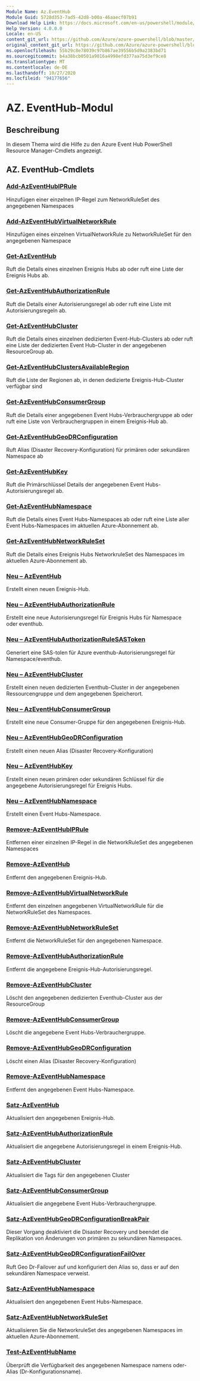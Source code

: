 ```yaml
---
Module Name: Az.EventHub
Module Guid: 5728d353-7ad5-42d8-b00a-46aaecf07b91
Download Help Link: https://docs.microsoft.com/en-us/powershell/module/az.eventhub
Help Version: 4.0.0.0
Locale: en-US
content_git_url: https://github.com/Azure/azure-powershell/blob/master/src/EventHub/EventHub/help/Az.EventHub.md
original_content_git_url: https://github.com/Azure/azure-powershell/blob/master/src/EventHub/EventHub/help/Az.EventHub.md
ms.openlocfilehash: 55b29c8e78039c97b867ae39556b5d9a2383bd71
ms.sourcegitcommit: b4a38bcb0501a9016a4998efd377aa75d3ef9ce8
ms.translationtype: MT
ms.contentlocale: de-DE
ms.lasthandoff: 10/27/2020
ms.locfileid: "94177656"
---
```

# AZ. EventHub-Modul
## Beschreibung
In diesem Thema wird die Hilfe zu den Azure Event Hub PowerShell Resource Manager-Cmdlets angezeigt.

## AZ. EventHub-Cmdlets
### [Add-AzEventHubIPRule](Add-AzEventHubIPRule.md)
Hinzufügen einer einzelnen IP-Regel zum NetworkRuleSet des angegebenen Namespaces

### [Add-AzEventHubVirtualNetworkRule](Add-AzEventHubVirtualNetworkRule.md)
Hinzufügen eines einzelnen VirtualNetworkRule zu NetworkRuleSet für den angegebenen Namespace

### [Get-AzEventHub](Get-AzEventHub.md)
Ruft die Details eines einzelnen Ereignis Hubs ab oder ruft eine Liste der Ereignis Hubs ab.

### [Get-AzEventHubAuthorizationRule](Get-AzEventHubAuthorizationRule.md)
Ruft die Details einer Autorisierungsregel ab oder ruft eine Liste mit Autorisierungsregeln ab.

### [Get-AzEventHubCluster](Get-AzEventHubCluster.md)
Ruft die Details eines einzelnen dedizierten Event-Hub-Clusters ab oder ruft eine Liste der dedizierten Event Hub-Cluster in der angegebenen ResourceGroup ab.

### [Get-AzEventHubClustersAvailableRegion](Get-AzEventHubClustersAvailableRegion.md)
Ruft die Liste der Regionen ab, in denen dedizierte Ereignis-Hub-Cluster verfügbar sind

### [Get-AzEventHubConsumerGroup](Get-AzEventHubConsumerGroup.md)
Ruft die Details einer angegebenen Event Hubs-Verbrauchergruppe ab oder ruft eine Liste von Verbrauchergruppen in einem Ereignis-Hub ab.

### [Get-AzEventHubGeoDRConfiguration](Get-AzEventHubGeoDRConfiguration.md)
Ruft Alias (Disaster Recovery-Konfiguration) für primären oder sekundären Namespace ab

### [Get-AzEventHubKey](Get-AzEventHubKey.md)
Ruft die Primärschlüssel Details der angegebenen Event Hubs-Autorisierungsregel ab.

### [Get-AzEventHubNamespace](Get-AzEventHubNamespace.md)
Ruft die Details eines Event Hubs-Namespaces ab oder ruft eine Liste aller Event Hubs-Namespaces im aktuellen Azure-Abonnement ab.

### [Get-AzEventHubNetworkRuleSet](Get-AzEventHubNetworkRuleSet.md)
Ruft die Details eines Ereignis Hubs NetworkruleSet des Namespaces im aktuellen Azure-Abonnement ab.

### [Neu – AzEventHub](New-AzEventHub.md)
Erstellt einen neuen Ereignis-Hub.

### [Neu – AzEventHubAuthorizationRule](New-AzEventHubAuthorizationRule.md)
Erstellt eine neue Autorisierungsregel für Ereignis Hubs für Namespace oder eventhub.

### [Neu – AzEventHubAuthorizationRuleSASToken](New-AzEventHubAuthorizationRuleSASToken.md)
Generiert eine SAS-tolen für Azure eventhub-Autorisierungsregel für Namespace/eventhub.

### [Neu – AzEventHubCluster](New-AzEventHubCluster.md)
Erstellt einen neuen dedizierten Eventhub-Cluster in der angegebenen Ressourcengruppe und dem angegebenen Speicherort.

### [Neu – AzEventHubConsumerGroup](New-AzEventHubConsumerGroup.md)
Erstellt eine neue Consumer-Gruppe für den angegebenen Ereignis-Hub.

### [Neu – AzEventHubGeoDRConfiguration](New-AzEventHubGeoDRConfiguration.md)
Erstellt einen neuen Alias (Disaster Recovery-Konfiguration)

### [Neu – AzEventHubKey](New-AzEventHubKey.md)
Erstellt einen neuen primären oder sekundären Schlüssel für die angegebene Autorisierungsregel für Ereignis Hubs.

### [Neu – AzEventHubNamespace](New-AzEventHubNamespace.md)
Erstellt einen Event Hubs-Namespace.

### [Remove-AzEventHubIPRule](Remove-AzEventHubIPRule.md)
Entfernen einer einzelnen IP-Regel in die NetworkRuleSet des angegebenen Namespaces

### [Remove-AzEventHub](Remove-AzEventHub.md)
Entfernt den angegebenen Ereignis-Hub.

### [Remove-AzEventHubVirtualNetworkRule](Remove-AzEventHubVirtualNetworkRule.md)
Entfernt den einzelnen angegebenen VirtualNetworkRule für die NetworkRuleSet des Namespaces.

### [Remove-AzEventHubNetworkRuleSet](Remove-AzEventHubNetworkRuleSet.md)
Entfernt die NetworkRuleSet für den angegebenen Namespace.

### [Remove-AzEventHubAuthorizationRule](Remove-AzEventHubAuthorizationRule.md)
Entfernt die angegebene Ereignis-Hub-Autorisierungsregel.

### [Remove-AzEventHubCluster](Remove-AzEventHubCluster.md)
Löscht den angegebenen dedizierten Eventhub-Cluster aus der ResourceGroup

### [Remove-AzEventHubConsumerGroup](Remove-AzEventHubConsumerGroup.md)
Löscht die angegebene Event Hubs-Verbrauchergruppe.

### [Remove-AzEventHubGeoDRConfiguration](Remove-AzEventHubGeoDRConfiguration.md)
Löscht einen Alias (Disaster Recovery-Konfiguration)

### [Remove-AzEventHubNamespace](Remove-AzEventHubNamespace.md)
Entfernt den angegebenen Event Hubs-Namespace.

### [Satz-AzEventHub](Set-AzEventHub.md)
Aktualisiert den angegebenen Ereignis-Hub.

### [Satz-AzEventHubAuthorizationRule](Set-AzEventHubAuthorizationRule.md)
Aktualisiert die angegebene Autorisierungsregel in einem Ereignis-Hub.

### [Satz-AzEventHubCluster](Set-AzEventHubCluster.md)
Aktualisiert die Tags für den angegebenen Cluster

### [Satz-AzEventHubConsumerGroup](Set-AzEventHubConsumerGroup.md)
Aktualisiert die angegebene Event Hubs-Verbrauchergruppe.

### [Satz-AzEventHubGeoDRConfigurationBreakPair](Set-AzEventHubGeoDRConfigurationBreakPair.md)
Dieser Vorgang deaktiviert die Disaster Recovery und beendet die Replikation von Änderungen von primären zu sekundären Namespaces.

### [Satz-AzEventHubGeoDRConfigurationFailOver](Set-AzEventHubGeoDRConfigurationFailOver.md)
Ruft Geo Dr-Failover auf und konfiguriert den Alias so, dass er auf den sekundären Namespace verweist.

### [Satz-AzEventHubNamespace](Set-AzEventHubNamespace.md)
Aktualisiert den angegebenen Event Hubs-Namespace.

### [Satz-AzEventHubNetworkRuleSet](Set-AzEventHubNetworkRuleSet.md)
Aktualisieren Sie die NetworkruleSet des angegebenen Namespaces im aktuellen Azure-Abonnement.

### [Test-AzEventHubName](Test-AzEventHubName.md)
Überprüft die Verfügbarkeit des angegebenen Namespace namens oder-Alias (Dr-Konfigurationsname).

